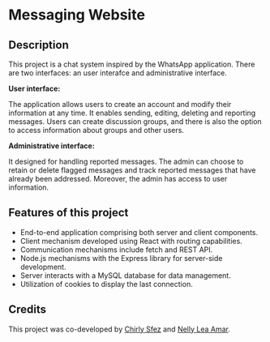 # Messaging Website

## Description

This project is a chat system inspired by the WhatsApp application. There are two interfaces: an user interafce and administrative interface.

**User interface:**

The application allows users to create an account and modify their information at any time. It enables sending, editing, deleting and reporting messages. Users can create discussion groups, and there is also the option to access information about groups and other users.

**Administrative interface:**

It designed for handling reported messages. The admin can choose to retain or delete flagged messages and track reported messages that have already been addressed. Moreover, the admin has access to user information.

## Features of this project

- End-to-end application comprising both server and client components.  
- Client mechanism developed using React with routing capabilities.  
- Communication mechanisms include fetch and REST API.  
- Node.js mechanisms with the Express library for server-side development.  
- Server interacts with a MySQL database for data management.  
- Utilization of cookies to display the last connection.



## Credits
This project was co-developed by [Chirly Sfez](https://github.com/csfez/) and [Nelly Lea Amar](https://github.com/Nelly-Lea).

